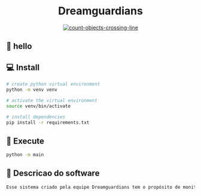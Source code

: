 <h1 align="center">Dreamguardians</h1>

<p align="center">
    <a href="https://youtube.com/shorts/7BEqIu12KAY?feature=share">
        <img src="https://th.bing.com/th/id/R.fe0261c4c4c342056e1d60670e747614?rik=4fU3YGXUG6bpyQ&riu=http%3a%2f%2fwww.educacao.am.gov.br%2fwp-content%2fuploads%2f2013%2f06%2fFoto-Roberto-Carlos-3.jpg&ehk=jxlN%2bmjf8Q3G67eF0ursha%2f7wvT24lSMjEi%2blrh8n0Q%3d&risl=&pid=ImgRaw&r=0" alt="count-objects-crossing-line">
    </a>
</p>

## 👋 hello


## 💻 Install

```bash
# create python virtual environment
python -m venv venv

# activate the virtual environment
source venv/bin/activate

# install dependencies
pip install -r requirements.txt
```

## 📸 Execute

```bash
python -m main

```

## 📸 Descricao do software

```bash
Esse sistema criado pela equipe Dreamguardians tem o propósito de monitorar em tempo real alunos em ambientes educacionais. Através de câmeras o algoritmo detecta se os alunos estão tendo comportamento normal ou de violência. As tecnologias utilizadas são: Roboflow, Google Colab, Pycharm e Yolov8.
```
